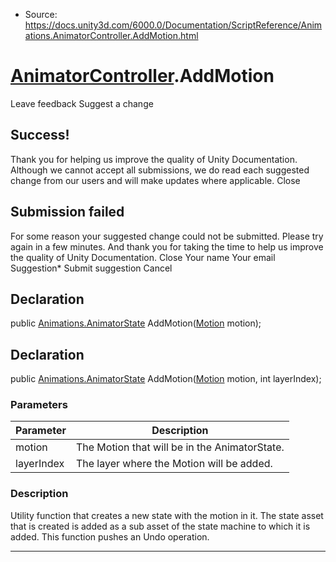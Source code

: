 * Source: https://docs.unity3d.com/6000.0/Documentation/ScriptReference/Animations.AnimatorController.AddMotion.html

#  [AnimatorController](https://docs.unity3d.com/6000.0/Documentation/ScriptReference/Animations.AnimatorController.html).AddMotion
Leave feedback
Suggest a change
## Success!
Thank you for helping us improve the quality of Unity Documentation. Although we cannot accept all submissions, we do read each suggested change from our users and will make updates where applicable.
Close
## Submission failed
For some reason your suggested change could not be submitted. Please <a>try again</a> in a few minutes. And thank you for taking the time to help us improve the quality of Unity Documentation.
Close
Your name Your email Suggestion* Submit suggestion
Cancel
## Declaration
public [Animations.AnimatorState](https://docs.unity3d.com/6000.0/Documentation/ScriptReference/Animations.AnimatorState.html) AddMotion([Motion](https://docs.unity3d.com/6000.0/Documentation/ScriptReference/Motion.html) motion); 
## Declaration
public [Animations.AnimatorState](https://docs.unity3d.com/6000.0/Documentation/ScriptReference/Animations.AnimatorState.html) AddMotion([Motion](https://docs.unity3d.com/6000.0/Documentation/ScriptReference/Motion.html) motion, int layerIndex); 
### Parameters
Parameter | Description  
---|---  
motion | The Motion that will be in the AnimatorState.  
layerIndex | The layer where the Motion will be added.  
### Description
Utility function that creates a new state with the motion in it.
The state asset that is created is added as a sub asset of the state machine to which it is added. This function pushes an Undo operation.
* * *

